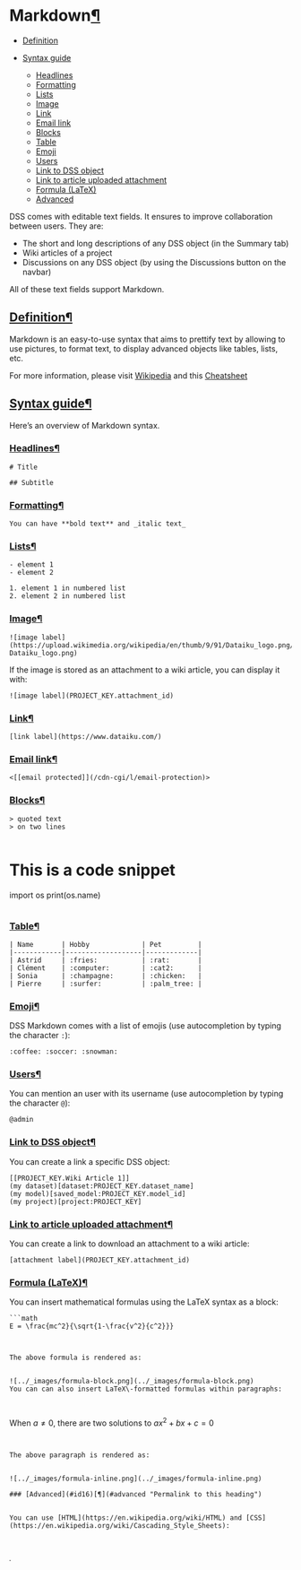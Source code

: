Markdown[¶](#markdown "Permalink to this heading")
==================================================



* [Definition](#definition)
* [Syntax guide](#syntax-guide)


	+ [Headlines](#headlines)
	+ [Formatting](#formatting)
	+ [Lists](#lists)
	+ [Image](#image)
	+ [Link](#link)
	+ [Email link](#email-link)
	+ [Blocks](#blocks)
	+ [Table](#table)
	+ [Emoji](#emoji)
	+ [Users](#users)
	+ [Link to DSS object](#link-to-dss-object)
	+ [Link to article uploaded attachment](#link-to-article-uploaded-attachment)
	+ [Formula (LaTeX)](#formula-latex)
	+ [Advanced](#advanced)



DSS comes with editable text fields. It ensures to improve collaboration between users. They are:


* The short and long descriptions of any DSS object (in the Summary tab)
* Wiki articles of a project
* Discussions on any DSS object (by using the Discussions button on the navbar)


All of these text fields support Markdown.



[Definition](#id1)[¶](#definition "Permalink to this heading")
--------------------------------------------------------------


Markdown is an easy\-to\-use syntax that aims to prettify text by allowing to use pictures, to format text, to display advanced objects like tables, lists, etc.


For more information, please visit [Wikipedia](https://en.wikipedia.org/wiki/Markdown) and this [Cheatsheet](https://github.com/adam-p/markdown-here/wiki/Markdown-Cheatsheet)




[Syntax guide](#id2)[¶](#syntax-guide "Permalink to this heading")
------------------------------------------------------------------


Here’s an overview of Markdown syntax.



### [Headlines](#id3)[¶](#headlines "Permalink to this heading")



```
# Title

## Subtitle

```




### [Formatting](#id4)[¶](#formatting "Permalink to this heading")



```
You can have **bold text** and _italic text_

```




### [Lists](#id5)[¶](#lists "Permalink to this heading")



```
- element 1
- element 2

```



```
1. element 1 in numbered list
2. element 2 in numbered list

```




### [Image](#id6)[¶](#image "Permalink to this heading")



```
![image label](https://upload.wikimedia.org/wikipedia/en/thumb/9/91/Dataiku_logo.png/250px-Dataiku_logo.png)

```


If the image is stored as an attachment to a wiki article, you can display it with:



```
![image label](PROJECT_KEY.attachment_id)

```




### [Link](#id7)[¶](#link "Permalink to this heading")



```
[link label](https://www.dataiku.com/)

```




### [Email link](#id8)[¶](#email-link "Permalink to this heading")



```
<[[email protected]](/cdn-cgi/l/email-protection)>

```




### [Blocks](#id9)[¶](#blocks "Permalink to this heading")



```
> quoted text
> on two lines

```



```
```
# This is a code snippet
import os
print(os.name)
```

```




### [Table](#id10)[¶](#table "Permalink to this heading")



```
| Name       | Hobby             | Pet         |
|------------|-------------------|-------------|
| Astrid     | :fries:           | :rat:       |
| Clément    | :computer:        | :cat2:      |
| Sonia      | :champagne:       | :chicken:   |
| Pierre     | :surfer:          | :palm_tree: |

```




### [Emoji](#id11)[¶](#emoji "Permalink to this heading")


DSS Markdown comes with a list of emojis (use autocompletion by typing the character `:`):



```
:coffee: :soccer: :snowman:

```




### [Users](#id12)[¶](#users "Permalink to this heading")


You can mention an user with its username (use autocompletion by typing the character `@`):



```
@admin

```




### [Link to DSS object](#id13)[¶](#link-to-dss-object "Permalink to this heading")


You can create a link a specific DSS object:



```
[[PROJECT_KEY.Wiki Article 1]]
(my dataset)[dataset:PROJECT_KEY.dataset_name]
(my model)[saved_model:PROJECT_KEY.model_id]
(my project)[project:PROJECT_KEY]

```




### [Link to article uploaded attachment](#id14)[¶](#link-to-article-uploaded-attachment "Permalink to this heading")


You can create a link to download an attachment to a wiki article:



```
[attachment label](PROJECT_KEY.attachment_id)

```




### [Formula (LaTeX)](#id15)[¶](#formula-latex "Permalink to this heading")


You can insert mathematical formulas using the LaTeX syntax as a block:



```
```math
E = \frac{mc^2}{\sqrt{1-\frac{v^2}{c^2}}}
```

```


The above formula is rendered as:


![../_images/formula-block.png](../_images/formula-block.png)
You can can also insert LaTeX\-formatted formulas within paragraphs:



```
When $`a \ne 0`$, there are two solutions to $`ax^2 + bx + c = 0`$

```


The above paragraph is rendered as:


![../_images/formula-inline.png](../_images/formula-inline.png)

### [Advanced](#id16)[¶](#advanced "Permalink to this heading")


You can use [HTML](https://en.wikipedia.org/wiki/HTML) and [CSS](https://en.wikipedia.org/wiki/Cascading_Style_Sheets):



```
<i class="icon-dkubird" />
<marquee direction="right">&lt;&gt;&lt;&nbsp;&hellip;</marquee>

```